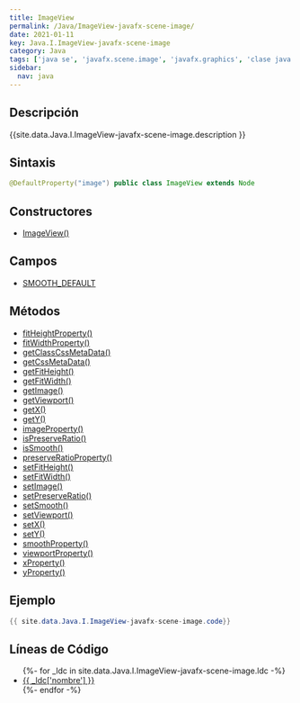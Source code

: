 ```yaml
---
title: ImageView
permalink: /Java/ImageView-javafx-scene-image/
date: 2021-01-11
key: Java.I.ImageView-javafx-scene-image
category: Java
tags: ['java se', 'javafx.scene.image', 'javafx.graphics', 'clase java', 'JavaFX 2.0']
sidebar: 
  nav: java
---
```


## Descripción
{{site.data.Java.I.ImageView-javafx-scene-image.description }}

## Sintaxis
~~~java
@DefaultProperty("image") public class ImageView extends Node
~~~

## Constructores
* [ImageView()](/Java/ImageView-javafx-scene-image/ImageView/)

## Campos
* [SMOOTH_DEFAULT](/Java/ImageView-javafx-scene-image/SMOOTH_DEFAULT/)

## Métodos
* [fitHeightProperty()](/Java/ImageView-javafx-scene-image/fitHeightProperty/)
* [fitWidthProperty()](/Java/ImageView-javafx-scene-image/fitWidthProperty/)
* [getClassCssMetaData()](/Java/ImageView-javafx-scene-image/getClassCssMetaData/)
* [getCssMetaData()](/Java/ImageView-javafx-scene-image/getCssMetaData/)
* [getFitHeight()](/Java/ImageView-javafx-scene-image/getFitHeight/)
* [getFitWidth()](/Java/ImageView-javafx-scene-image/getFitWidth/)
* [getImage()](/Java/ImageView-javafx-scene-image/getImage/)
* [getViewport()](/Java/ImageView-javafx-scene-image/getViewport/)
* [getX()](/Java/ImageView-javafx-scene-image/getX/)
* [getY()](/Java/ImageView-javafx-scene-image/getY/)
* [imageProperty()](/Java/ImageView-javafx-scene-image/imageProperty/)
* [isPreserveRatio()](/Java/ImageView-javafx-scene-image/isPreserveRatio/)
* [isSmooth()](/Java/ImageView-javafx-scene-image/isSmooth/)
* [preserveRatioProperty()](/Java/ImageView-javafx-scene-image/preserveRatioProperty/)
* [setFitHeight()](/Java/ImageView-javafx-scene-image/setFitHeight/)
* [setFitWidth()](/Java/ImageView-javafx-scene-image/setFitWidth/)
* [setImage()](/Java/ImageView-javafx-scene-image/setImage/)
* [setPreserveRatio()](/Java/ImageView-javafx-scene-image/setPreserveRatio/)
* [setSmooth()](/Java/ImageView-javafx-scene-image/setSmooth/)
* [setViewport()](/Java/ImageView-javafx-scene-image/setViewport/)
* [setX()](/Java/ImageView-javafx-scene-image/setX/)
* [setY()](/Java/ImageView-javafx-scene-image/setY/)
* [smoothProperty()](/Java/ImageView-javafx-scene-image/smoothProperty/)
* [viewportProperty()](/Java/ImageView-javafx-scene-image/viewportProperty/)
* [xProperty()](/Java/ImageView-javafx-scene-image/xProperty/)
* [yProperty()](/Java/ImageView-javafx-scene-image/yProperty/)

## Ejemplo
~~~java
{{ site.data.Java.I.ImageView-javafx-scene-image.code}}
~~~

## Líneas de Código
<ul>
{%- for _ldc in site.data.Java.I.ImageView-javafx-scene-image.ldc -%}
   <li>
       <a href="{{_ldc['url'] }}">{{ _ldc['nombre'] }}</a>
   </li>
{%- endfor -%}
</ul>
